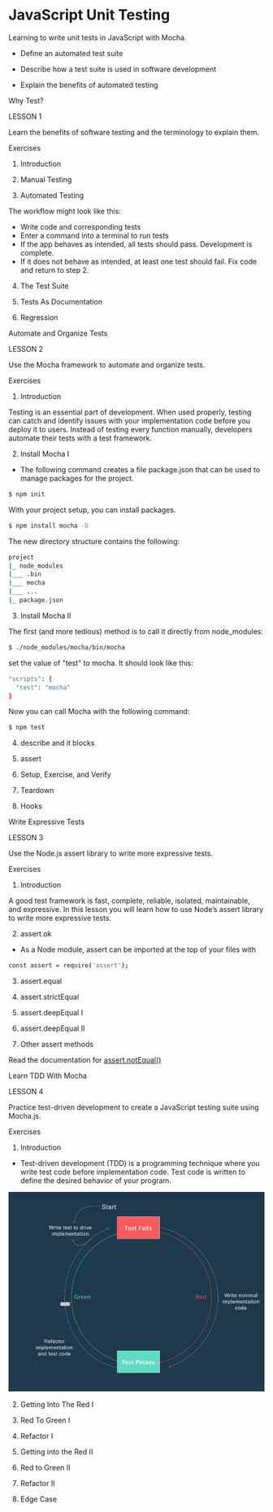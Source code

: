 # JavaScript Unit Testing
Learning to write unit tests in JavaScript with Mocha.

- Define an automated test suite

- Describe how a test suite is used in software development

- Explain the benefits of automated testing


Why Test?

LESSON 1

Learn the benefits of software testing and the terminology to explain them.

Exercises

1. Introduction

2. Manual Testing

3. Automated Testing

The workflow might look like this:

- Write code and corresponding tests
- Enter a command into a terminal to run tests
- If the app behaves as intended, all tests should pass. Development is complete.
- If it does not behave as intended, at least one test should fail. Fix code and return to step 2.

4. The Test Suite

5. Tests As Documentation

6. Regression

Automate and Organize Tests

LESSON 2

Use the Mocha framework to automate and organize tests.

Exercises

1. Introduction

Testing is an essential part of development. When used properly, testing can catch and identify issues with your implementation code before you deploy it to users. Instead of testing every function manually, developers automate their tests with a test framework.

2. Install Mocha I

- The following command creates a file package.json that can be used to manage packages for the project.

```sh
$ npm init
```

With your project setup, you can install packages.

```sh
$ npm install mocha -D
```

The new directory structure contains the following:

```sh
project
|_ node_modules
|___ .bin
|___ mocha
|___ ...
|_ package.json
```


3. Install Mocha II

The first (and more tedious) method is to call it directly from node_modules:

```sh
$ ./node_modules/mocha/bin/mocha
```

set the value of "test" to mocha. It should look like this:

```sh
"scripts": {
  "test": "mocha"
}
```
Now you can call Mocha with the following command:

```sh
$ npm test
```
4. describe and it blocks

5. assert

6. Setup, Exercise, and Verify

7. Teardown

8. Hooks


Write Expressive Tests

LESSON 3

Use the Node.js assert library to write more expressive tests.

Exercises

1. Introduction

A good test framework is fast, complete, reliable, isolated, maintainable, and expressive. In this lesson you will learn how to use Node’s assert library to write more expressive tests.

2. assert.ok

- As a Node module, assert can be imported at the top of your files with

```sh
const assert = require('assert');
```

3. assert.equal

4. assert.strictEqual

5. assert.deepEqual I

6. assert.deepEqual II

7. Other assert methods

Read the documentation for [assert.notEqual()](https://nodejs.org/api/assert.html#assert_assert_notequal_actual_expected_message)


Learn TDD With Mocha

LESSON 4

Practice test-driven development to create a JavaScript testing suite using Mocha.js.

Exercises

1. Introduction

- Test-driven development (TDD) is a programming technique where you write test code before implementation code. Test code is written to define the desired behavior of your program.

![red-green-refactor-tdd](public/images/red-green-refactor-tdd.png)

2. Getting Into The Red I

3. Red To Green I

4. Refactor I

5. Getting into the Red II

6. Red to Green II

7. Refactor II

8. Edge Case